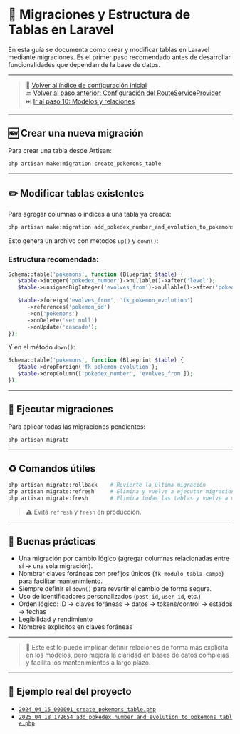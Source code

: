 # 🧱 Migraciones y Estructura de Tablas en Laravel

En esta guía se documenta cómo crear y modificar tablas en Laravel mediante migraciones. Es el primer paso recomendado antes de desarrollar funcionalidades que dependan de la base de datos.

---

> 🔗 [Volver al índice de configuración inicial](./index.md)  
> 🔙 [Volver al paso anterior: Configuración del RouteServiceProvider](./route-provider.md)  
> ⏭️ [Ir al paso 10: Modelos y relaciones](./models.md)

---

## 🆕 Crear una nueva migración

Para crear una tabla desde Artisan:

   ```bash
   php artisan make:migration create_pokemons_table
   ```

---

## ✏️ Modificar tablas existentes

Para agregar columnas o índices a una tabla ya creada:

   ```bash
   php artisan make:migration add_pokedex_number_and_evolution_to_pokemons_table
   ```

Esto genera un archivo con métodos `up()` y `down()`:

### Estructura recomendada:

   ```php
   Schema::table('pokemons', function (Blueprint $table) {
      $table->integer('pokedex_number')->nullable()->after('level');
      $table->unsignedBigInteger('evolves_from')->nullable()->after('pokedex_number');

      $table->foreign('evolves_from', 'fk_pokemon_evolution')
         ->references('pokemon_id')
         ->on('pokemons')
         ->onDelete('set null')
         ->onUpdate('cascade');
   });
   ```

Y en el método `down()`:

   ```php
   Schema::table('pokemons', function (Blueprint $table) {
      $table->dropForeign('fk_pokemon_evolution');
      $table->dropColumn(['pokedex_number', 'evolves_from']);
   });
   ```
---

## 🚀 Ejecutar migraciones

Para aplicar todas las migraciones pendientes:

   ```bash
   php artisan migrate
   ```

---

## ♻️ Comandos útiles

   ```bash
   php artisan migrate:rollback    # Revierte la última migración
   php artisan migrate:refresh     # Elimina y vuelve a ejecutar migraciones
   php artisan migrate:fresh       # Elimina todas las tablas y vuelve a migrar
   ```

> ⚠️ Evitá `refresh` y `fresh` en producción.

---

## 🧠 Buenas prácticas

- Una migración por cambio lógico (agregar columnas relacionadas entre sí → una sola migración).
- Nombrar claves foráneas con prefijos únicos (`fk_modulo_tabla_campo`) para facilitar mantenimiento.
- Siempre definir el `down()` para revertir el cambio de forma segura.
- Uso de identificadores personalizados (`post_id`, `user_id`, etc.)
- Orden lógico: ID → claves foráneas → datos → tokens/control → estados → fechas
- Legibilidad y rendimiento
- Nombres explícitos en claves foráneas

---

> 📌 Este estilo puede implicar definir relaciones de forma más explícita en los modelos, pero mejora la claridad en bases de datos complejas y facilita los mantenimientos a largo plazo.

---

## 🔎 Ejemplo real del proyecto
- [`2024_04_15_000001_create_pokemons_table.php`](./examples/databases/migrations/2025_04_18_014433_create_pokemons_table.php)
- [`2025_04_18_172654_add_pokedex_number_and_evolution_to_pokemons_table.php`](./examples/databases/migrations/2025_04_18_172654_add_pokedex_number_and_evolution_to_pokemons_table.php)

